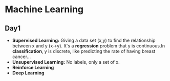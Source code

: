 <h1>Machine Learning<h2>
<h2>Day1</h2>

- **Supervised Learning:** Giving a data set (x,y) to find the relationship between x and y (x->y). It's a **regression** problem that y is continuous.In **classification**, y is discrete, like predicting the rate of having breast cancer...
- **Unsupervised Learning:** No labels, only a set of x.
- **Reinforce Learning**
- **Deep Learning**
